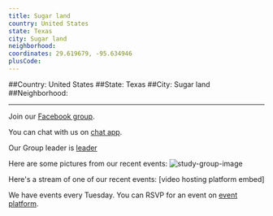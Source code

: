 ```yaml
---
title: Sugar land
country: United States
state: Texas
city: Sugar land
neighborhood: 
coordinates: 29.619679, -95.634946
plusCode:
---
```


##Country: United States
##State: Texas
##City: Sugar land
##Neighborhood: 
*****
Join our [Facebook group](https://www.facebook.com/groups/free.code.camp.sugarland).

You can chat with us on [chat app]().

Our Group leader is [leader]()

Here are some pictures from our recent events:
![study-group-image]()

Here's a stream of one of our recent events:
[video hosting platform embed]

We have events every Tuesday. You can RSVP for an event on [event platform]().
